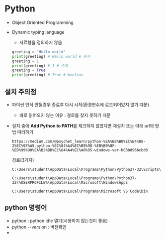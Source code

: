 # Python

* Object Oriented Programming

* Dynamic typing language

  * 자료형을 정의하지 않음

  ```python
  greeting = "Hello world"
  print(greeting) # Hello world # 문자
  greeting = 1
  print(greeting) # 1 # 숫자
  greeting = True
  print(greeting) # True # boolean
  ```



## 설치 주의점

* 파이썬 인식 안될경우 종료후 다시 시작(환경변수에 로드되어있지 않기 떄문)

  * 바로 읽어오지 않는 이유 : 경로를 찾지 못하기 때문

* 설치 중에 **Add Python to PATH**를 체크하지 않았다면 재설치 또는 아래 url의 방법 따라하기

  ```
  https://medium.com/@psychet_learn/python-%EA%B8%B0%EC%B4%88-2%EC%9E%A5-python-%EC%84%A4%EC%B9%98-%EB%B0%8F-%ED%99%98%EA%B2%BD%EC%84%A4%EC%A0%95-windows-ver-b030d96bcbd0
  ```

  경로(3가지)

  ```
  C:\Users\student\AppData\Local\Programs\Python\Python37-32\Scripts\
  
  C:\Users\student\AppData\Local\Programs\Python\Python37-32\%USERPROFILE%\AppData\Local\Microsoft\WindowsApps
  
  C:\Users\student\AppData\Local\Programs\Microsoft VS Code\bin
  ```

  

## python 명령어

* python : python idle 열기(사용하지 않는것이 좋음)
* python --version : 버전확인
* 